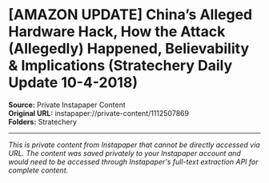 # [AMAZON UPDATE] China’s Alleged Hardware Hack, How the Attack (Allegedly) Happened, Believability & Implications (Stratechery Daily Update 10-4-2018)

**Source:** Private Instapaper Content  
**Original URL:** instapaper://private-content/1112507869  
**Folders:** Stratechery  

---

*This is private content from Instapaper that cannot be directly accessed via URL. The content was saved privately to your Instapaper account and would need to be accessed through Instapaper's full-text extraction API for complete content.*